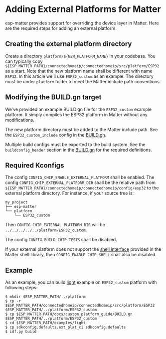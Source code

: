 # Adding External Platforms for Matter

esp-matter provides support for overriding the device layer in Matter. Here are the required steps for adding an external platform.

## Creating the external platform directory

Create a directory `platform/${NEW_PLATFORM_NAME}` in your codebase. You can typically copy `${ESP_MATTER_PATH}/connectedhomeip/connectedhomeip/src/platform/ESP32` as a start. Note that the new platform name shall be different with name `ESP32`. In this article we'll use `ESP32_custom` as an example. The directory must be under `platform` folder to meet the Matter include path conventions.

## Modifying the BUILD.gn target

We've provided an example BUILD.gn file for the `ESP32_custom` example platform. It simply compiles the ESP32 platform in Matter without any modifications.

The new platform directory must be added to the Matter include path. See the `ESP32_custom_include` config in the [BUILD.gn](./BUILD.gn).

Multiple build configs must be exported to the build system. See the `buildconfig_header` section in the [BUILD.gn](./BUILD.gn) for the required definitions.

## Required Kconfigs

The config `CONFIG_CHIP_ENABLE_EXTERNAL_PLATFORM` shall be enabled.
The config `CONFIG_CHIP_EXTERNAL_PLATFORM_DIR` shall be the relative path from `${ESP_MATTER_PATH}/connectedhomeip/connectedhomeip/config/esp32` to the external platform directory.
For instance, if your source tree is:

```
my_project
├── esp-matter
└── platform
    └── ESP32_custom
```

Then `CONFIG_CHIP_EXTERNAL_PLATFORM_DIR` will be `../../../../../platform/ESP32_custom`.

The config `CONFIG_BUILD_CHIP_TESTS` shall be disabled.

If your external platform does not support the [shell interface](../../connectedhomeip/connectedhomeip/src/lib/shell) provided in the Matter shell library, then `CONFIG_ENABLE_CHIP_SHELL` shall also be disabled.

## Example

As an example, you can build [light](../../examples/light) example on `ESP32_custom` platform with following steps:

```
$ mkdir $ESP_MATTER_PATH/../platform
$ cp -r $ESP_MATTER_PATH/connectedhomeip/connectedhomeip/src/platform/ESP32 $ESP_MATTER_PATH/../platform/ESP32_custom
$ cp $ESP_MATTER_PATH/docs/custom_platform_guide/BUILD.gn $ESP_MATTER_PATH/../platform/ESP32_custom
$ cd $ESP_MATTER_PATH/examples/light
$ cp sdkconfig.defaults.ext_plat_ci sdkconfig.defaults
$ idf.py build
```
